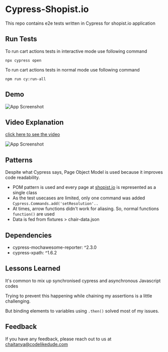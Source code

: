 # Cypress-Shopist.io
This repo contains e2e tests written in Cypress for shopist.io application


## Run Tests
To run cart actions tests in interactive mode use following command

`npx cypress open`

To run cart actions tests in normal mode use following command

`npm run cy:run-all`


## Demo
![App Screenshot](https://codelikedude.com/wp-content/uploads/2022/01/gif.gif)


## Video Explanation

[click here to see the video](https://www.codelikedude.com)

![App Screenshot](https://codelikedude.com/wp-content/uploads/2022/01/Screenshot-2022-01-14-at-7.51.15-AM-1024x572.png)



## Patterns
Despite what Cypress says, Page Object Model is used because it improves code readability.
- POM pattern is used and every page at [shopist.io](https://www.shopist.io) is represented as a single class
- As the test usecases are limited, only one command was added `Cypress.Commands.add('setResolution'..`
- At times, arrow functions didn't work for aliasing. So, normal functions `function()` are used
- Data is fed from fixtures > chair-data.json 


## Dependencies

- cypress-mochawesome-reporter: ^2.3.0
- cypress-xpath: ^1.6.2

## Lessons Learned

It's common to mix up synchronised cypress and asynchronous Javascript codes

Trying to prevent this happening while chaining my assertions is a little challenging.

But binding elements to variables using `.then()` solved most of my issues.


## Feedback

If you have any feedback, please reach out to us at chaitanya@codelikedude.com


